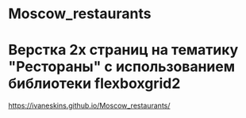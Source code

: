 # Moscow_restaurants
# Верстка 2х страниц на тематику "Рестораны" с использованием библиотеки flexboxgrid2

https://ivaneskins.github.io/Moscow_restaurants/
